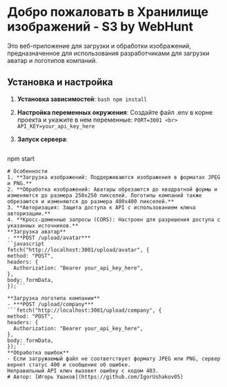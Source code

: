 # Добро пожаловать в Хранилище изображений - S3 by WebHunt 

Это веб-приложение для загрузки и обработки изображений, предназначенное для использования разработчиками для загрузки аватар и логотипов компаний.

## Установка и настройка

1. **Установка зависимостей**:
   ``bash
   npm install
   ``

2. **Настройка переменных окружения**:
Создайте файл .env в корне проекта и укажите в нем переменные:
  ``
  PORT=3001
   <br>
  API_KEY=your_api_key_here
``

4. **Запуск сервера**:
    ```bash
  npm start
  ```
# Особенности
1. **Загрузка изображений: Поддерживаются изображения в форматах JPEG и PNG.**
2. **Обработка изображений: Аватары обрезаются до квадратной формы и изменяются до размера 250x250 пикселей. Логотипы компаний также обрезаются и изменяются до размера 400x400 пикселей.**
3. **Авторизация: Защита доступа к API с использованием ключа авторизации.**
4. **Кросс-доменные запросы (CORS): Настроен для разрешения доступа с указанных источников.**
**Загрузка аватар**
- ***POST /upload/avatar***
``javascript
fetch("http://localhost:3001/upload/avatar", {
  method: "POST",
  headers: {
    Authorization: "Bearer your_api_key_here",
  },
  body: formData,
});```

**Загрузка логотипа компании**
- ***POST /upload/company***
```fetch("http://localhost:3001/upload/company", {
  method: "POST",
  headers: {
    Authorization: "Bearer your_api_key_here",
  },
  body: formData,
});```
**Обработка ошибок**
- Если загружаемый файл не соответствует формату JPEG или PNG, сервер вернет статус 400 и сообщение об ошибке.
Неправильный API ключ вызовет ошибку с кодом 403.
# Автор: [Игорь Ушаков](https://github.com/IgorUshakov05) 
